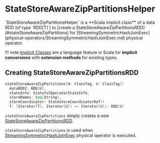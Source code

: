 # StateStoreAwareZipPartitionsHelper

<span id="dataRDD">
`StateStoreAwareZipPartitionsHelper` is a **Scala implicit class** of a data RDD (of type `RDD[T]`) to [create a StateStoreAwareZipPartitionsRDD](#stateStoreAwareZipPartitions) for [StreamingSymmetricHashJoinExec](physical-operators/StreamingSymmetricHashJoinExec.md) physical operator.

!!! note
    [Implicit Classes](http://docs.scala-lang.org/overviews/core/implicit-classes.html) are a language feature in Scala for **implicit conversions** with **extension methods** for existing types.

## <span id="stateStoreAwareZipPartitions"> Creating StateStoreAwareZipPartitionsRDD

```scala
stateStoreAwareZipPartitions[U: ClassTag, V: ClassTag](
  dataRDD2: RDD[U],
  stateInfo: StatefulOperatorStateInfo,
  storeNames: Seq[String],
  storeCoordinator: StateStoreCoordinatorRef)(
  f: (Iterator[T], Iterator[U]) => Iterator[V]): RDD[V]
```

`stateStoreAwareZipPartitions` simply creates a new [StateStoreAwareZipPartitionsRDD](StateStoreAwareZipPartitionsRDD.md).

`stateStoreAwareZipPartitions` is used when [StreamingSymmetricHashJoinExec](physical-operators/StreamingSymmetricHashJoinExec.md) physical operator is executed.
